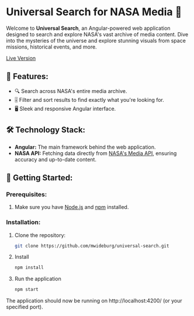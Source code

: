 # Universal Search for NASA Media 🚀

Welcome to **Universal Search**, an Angular-powered web application designed to search and explore NASA's vast archive of media content. Dive into the mysteries of the universe and explore stunning visuals from space missions, historical events, and more.

[Live Version](https://mwideburg.github.io/universal-search/#/cards)

## 🌌 Features:

- 🔍 Search across NASA's entire media archive.
- 🎚 Filter and sort results to find exactly what you're looking for.
- 🖥 Sleek and responsive Angular interface.

## 🛠 Technology Stack:

- **Angular:** The main framework behind the web application.
- **NASA API:** Fetching data directly from [NASA's Media API](https://api.nasa.gov/), ensuring accuracy and up-to-date content.

## 🚀 Getting Started:

### Prerequisites:
1. Make sure you have [Node.js](https://nodejs.org/) and [npm](https://www.npmjs.com/) installed.

### Installation:
1. Clone the repository:
   ```bash
   git clone https://github.com/mwideburg/universal-search.git
2. Install
    ```bash
    npm install
3. Run the application
    ```bash
    npm start
The application should now be running on http://localhost:4200/ (or your specified port).
